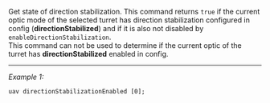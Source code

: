 Get state of direction stabilization. This command returns `true` if the current optic mode of the selected turret has direction stabilization configured in config (**directionStabilized**) and if it is also not disabled by `enableDirectionStabilization`.<br>
This command can not be used to determine if the current optic of the turret has **directionStabilized** enabled in config.


---
*Example 1:*
```sqf
uav directionStabilizationEnabled [0];
```